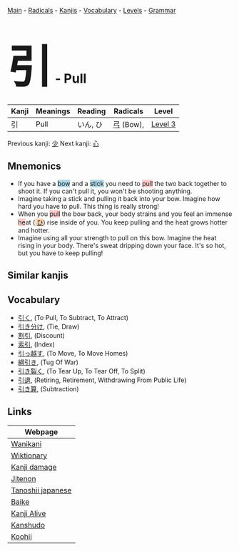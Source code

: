 <style> bigfont {font-size: 100px}</style>
[Main](../README.md) -
[Radicals](../radicals.md) -
[Kanjis](../kanjis.md) -
[Vocabulary](../vocabulary.md) -
[Levels](../levels.md) -
[Grammar](../grammar.md)
# <bigfont> 引</bigfont> - Pull 

| Kanji | Meanings | Reading | Radicals | Level |
| --- | --- | --- | --- | --- |
| 引 | Pull | いん, ひ | [弓](../radicals/弓.md) (Bow),  | [Level 3](../levels/wk_level3.md) |

Previous kanji: [少](少.md) Next kanji: [心](心.md) 

## Mnemonics
 * If you have a <span style="background-color:#ADD8E6"> bow</span> and a <span style="background-color:#ADD8E6"> stick</span> you need to <span style="background-color:#ffcccb"> pull</span> the two back together to shoot it. If you can't pull it, you won't be shooting anything.
* Imagine taking a stick and pulling it back into your bow. Imagine how hard you have to pull. This thing is really strong! 
* When you <span style="background-color:#ffcccb"> pull</span> the bow back, your body strains and you feel an immense <span style="background-color:#ffcccb"> he</span>at (<span style="background-color:#fed8b1"> [ひ](https://jisho.org/search/ひ)</span>) rise inside of you. You keep pulling and the heat grows hotter and hotter.
* Imagine using all your strength to pull on this bow. Imagine the heat rising in your body. There's sweat dripping down your face. It's so hot, but you have to keep pulling!


## Similar kanjis
 


## Vocabulary
 * [引く](../vocabulary/引.md), (To Pull, To Subtract, To Attract)
* [引き分け](../vocabulary/引.md), (Tie, Draw)
* [割引](../vocabulary/引.md), (Discount)
* [索引](../vocabulary/引.md), (Index)
* [引っ越す](../vocabulary/引.md), (To Move, To Move Homes)
* [綱引き](../vocabulary/引.md), (Tug Of War)
* [引き裂く](../vocabulary/引.md), (To Tear Up, To Tear Off, To Split)
* [引退](../vocabulary/引.md), (Retiring, Retirement, Withdrawing From Public Life)
* [引き算](../vocabulary/引.md), (Subtraction)



## Links 

| Webpage |
| --- |
| [Wanikani          ](https://www.wanikani.com/kanji/引) |
| [Wiktionary        ](https://en.wiktionary.org/wiki/引) |
| [Kanji damage      ](http://www.kanjidamage.com/kanji/search?utf8=✓&q=引) |
| [Jitenon           ](https://jitenon.com/kanji/引) |
| [Tanoshii japanese ](https://www.tanoshiijapanese.com/dictionary/kanji.cfm?k=引) |
| [Baike             ](https://baike.baidu.com/item/引) |
| [Kanji Alive       ](https://app.kanjialive.com/引) |
| [Kanshudo          ](https://www.kanshudo.com/searchmn?q=引) |
| [Koohii            ](https://kanji.koohii.com/study/kanji/引) |
